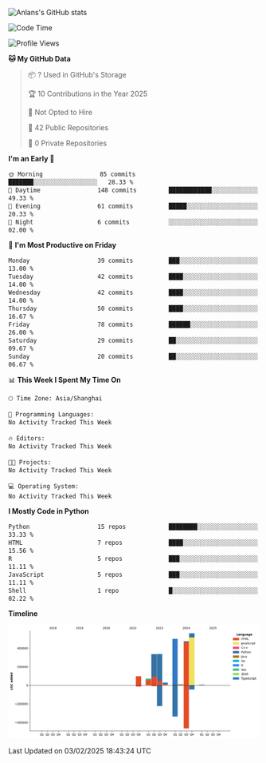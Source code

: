 <!-- ![Anlans's GitHub stats](https://github-readme-stats.vercel.app/api?username=Anlans) -->
![Anlans's GitHub stats](https://github-readme-stats.vercel.app/api?username=Anlans&rank_icon=github)

<!--START_SECTION:waka-->
![Code Time](http://img.shields.io/badge/Code%20Time-0%20secs-blue)

![Profile Views](http://img.shields.io/badge/Profile%20Views-0-blue)

**🐱 My GitHub Data** 

> 📦 ? Used in GitHub's Storage 
 > 
> 🏆 10 Contributions in the Year 2025
 > 
> 🚫 Not Opted to Hire
 > 
> 📜 42 Public Repositories 
 > 
> 🔑 0 Private Repositories 
 > 
**I'm an Early 🐤** 

```text
🌞 Morning                85 commits          ███████░░░░░░░░░░░░░░░░░░   28.33 % 
🌆 Daytime                148 commits         ████████████░░░░░░░░░░░░░   49.33 % 
🌃 Evening                61 commits          █████░░░░░░░░░░░░░░░░░░░░   20.33 % 
🌙 Night                  6 commits           ░░░░░░░░░░░░░░░░░░░░░░░░░   02.00 % 
```
📅 **I'm Most Productive on Friday** 

```text
Monday                   39 commits          ███░░░░░░░░░░░░░░░░░░░░░░   13.00 % 
Tuesday                  42 commits          ████░░░░░░░░░░░░░░░░░░░░░   14.00 % 
Wednesday                42 commits          ████░░░░░░░░░░░░░░░░░░░░░   14.00 % 
Thursday                 50 commits          ████░░░░░░░░░░░░░░░░░░░░░   16.67 % 
Friday                   78 commits          ██████░░░░░░░░░░░░░░░░░░░   26.00 % 
Saturday                 29 commits          ██░░░░░░░░░░░░░░░░░░░░░░░   09.67 % 
Sunday                   20 commits          ██░░░░░░░░░░░░░░░░░░░░░░░   06.67 % 
```


📊 **This Week I Spent My Time On** 

```text
🕑︎ Time Zone: Asia/Shanghai

💬 Programming Languages: 
No Activity Tracked This Week

🔥 Editors: 
No Activity Tracked This Week

🐱‍💻 Projects: 
No Activity Tracked This Week

💻 Operating System: 
No Activity Tracked This Week
```

**I Mostly Code in Python** 

```text
Python                   15 repos            ████████░░░░░░░░░░░░░░░░░   33.33 % 
HTML                     7 repos             ████░░░░░░░░░░░░░░░░░░░░░   15.56 % 
R                        5 repos             ███░░░░░░░░░░░░░░░░░░░░░░   11.11 % 
JavaScript               5 repos             ███░░░░░░░░░░░░░░░░░░░░░░   11.11 % 
Shell                    1 repo              █░░░░░░░░░░░░░░░░░░░░░░░░   02.22 % 
```



**Timeline**

![Lines of Code chart](https://raw.githubusercontent.com/Anlans/Anlans/main/assets/bar_graph.png)


 Last Updated on 03/02/2025 18:43:24 UTC
<!--END_SECTION:waka-->
